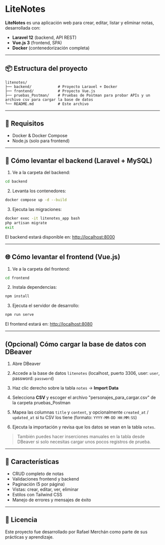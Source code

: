 # LiteNotes

**LiteNotes** es una aplicación web para crear, editar, listar y eliminar notas, desarrollada con:

- **Laravel 12** (backend, API REST)
- **Vue.js 3** (frontend, SPA)
- **Docker** (contenedorización completa)

---

## 📦 Estructura del proyecto

```
litenotes/
├── backend/            # Proyecto Laravel + Docker
├── frontend/           # Proyecto Vue.js
├── pruebas_Postman/    # Pruebas de Postman para probar APIs y un archivo csv para cargar la base de datos
└── README.md           # Este archivo
```

---

## 🚀 Requisitos

- Docker & Docker Compose
- Node.js (solo para frontend)

---

## 🐳 Cómo levantar el backend (Laravel + MySQL)

1. Ve a la carpeta del backend:

```bash
cd backend
```

2. Levanta los contenedores:

```bash
docker compose up -d --build
```

3. Ejecuta las migraciones:

```bash
docker exec -it litenotes_app bash
php artisan migrate
exit
```

El backend estará disponible en: [http://localhost:8000](http://localhost:8000)

---

## 🌐 Cómo levantar el frontend (Vue.js)

1. Ve a la carpeta del frontend:

```bash
cd frontend
```

2. Instala dependencias:

```bash
npm install
```

3. Ejecuta el servidor de desarrollo:

```bash
npm run serve
```

El frontend estará en: [http://localhost:8080](http://localhost:8080)

---

## (Opcional) Cómo cargar la base de datos con DBeaver

1. Abre DBeaver

2. Accede a la base de datos `litenotes` (localhost, puerto 3306, user: `user`, password: `password`)

3. Haz clic derecho sobre la tabla `notes` → **Import Data**

4. Selecciona **CSV** y escoger el archivo "personajes_para_cargar.csv" de la carpeta pruebas_Postman

5. Mapea las columnas `title` y `content`, y opcionalmente `created_at` / `updated_at` si tu CSV los tiene (formato: `YYYY-MM-DD HH:MM:SS`)

6. Ejecuta la importación y revisa que los datos se vean en la tabla `notes`.

> También puedes hacer inserciones manuales en la tabla desde DBeaver si solo necesitas cargar unos pocos registros de prueba.

---

## 🧪 Características

- CRUD completo de notas
- Validaciones frontend y backend
- Paginación (5 por página)
- Vistas: crear, editar, ver, eliminar
- Estilos con Tailwind CSS
- Manejo de errores y mensajes de éxito

---

## 📝 Licencia

Este proyecto fue desarrollado por Rafael Merchán como parte de sus prácticas y aprendizaje.
